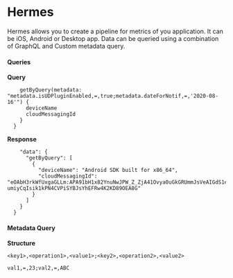 # Hermes
Hermes allows you to create a pipeline for metrics of you application. It can be iOS, Android or Desktop app.
Data can be queried using a combination of GraphQL and Custom metadata query.

#### Queries

**Query**

```query {
    getByQuery(metadata: "metadata.isUDPluginEnabled,=,true;metadata.dateForNotif,=,'2020-08-16'") {
      deviceName
      cloudMessagingId
    }
  }
```

**Response** 

````{
    "data": {
      "getByQuery": [
        {
          "deviceName": "Android SDK built for x86_64",
          "cloudMessagingId": "eOAbH3rkWfUxgaGLLm:APA91bH1x82YnuNwJPW_Z_ZjA41Ovya0uGkGRUmmJsVeAIGdS1eHL1vzerUHoF8TlfIm8l6pe_uLrixZ0Az1uAjq7t-umiyCqIsik1kPN4CVPiSYBJsYhEFRw4K2KD89OEA8G"
        }
      ]
    }
  }
````

#### Metadata Query

**Structure**

```<key1>,<operation1>,<value1>;<key2>,<operation2>,<value2>```

```val1,=,23;val2,=,ABC```
